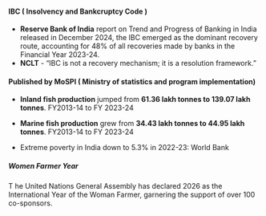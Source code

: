 #### IBC ( Insolvency and Bankcruptcy Code )

- **Reserve Bank of India** report on Trend and Progress of Banking in India released in December 2024, the IBC emerged as the dominant recovery route, accounting for 48% of all recoveries made by banks in the Financial Year 2023-24.
- **NCLT** - “IBC is not a recovery mechanism; it is a resolution framework.”

#### Published by MoSPI ( Ministry of statistics and program implementation)

- **Inland fish production** jumped from **61.36 lakh tonnes to 139.07 lakh tonnes**. FY2013-14 to FY 2023-24
- **Marine fish production** grew from **34.43 lakh tonnes to 44.95 lakh tonnes**. FY2013-14 to FY 2023-24

- Extreme poverty in India down to 5.3% in 2022-23: World Bank

##### Women Farmer Year

T he United Nations General Assembly has declared 2026 as the International Year of the Woman Farmer, garnering the support of over 100 co-sponsors.



